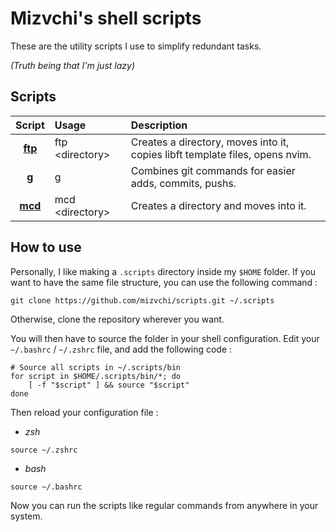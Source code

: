 # Mizvchi's shell scripts

These are the utility scripts I use to simplify redundant tasks.

_(Truth being that I'm just lazy)_

## Scripts

| Script				| Usage					| Description																	|
|:---------------------:|:----------------------|:------------------------------------------------------------------------------|
| [__ftp__](bin/ftp)	| ftp \<directory\>		| Creates a directory, moves into it, copies libft template files, opens nvim.	|
| [__g__](bin/g)		| g						| Combines git commands for easier adds, commits, pushs.						|
| [__mcd__](bin/mcd)	| mcd \<directory\>		| Creates a directory and moves into it.										|

## How to use

Personally, I like making a `.scripts` directory inside my `$HOME` folder.
If you want to have the same file structure, you can use the following command :
```
git clone https://github.com/mizvchi/scripts.git ~/.scripts
```

Otherwise, clone the repository wherever you want.

You will then have to source the folder in your shell configuration.
Edit your `~/.bashrc` / `~/.zshrc` file, and add the following code :
```
# Source all scripts in ~/.scripts/bin
for script in $HOME/.scripts/bin/*; do
    [ -f "$script" ] && source "$script"
done
```

Then reload your configuration file :

* _zsh_
```
source ~/.zshrc
```

* _bash_
```
source ~/.bashrc
```

Now you can run the scripts like regular commands from anywhere in your system.
